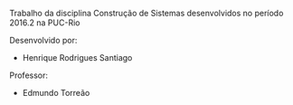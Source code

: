 Trabalho da disciplina Construção de Sistemas desenvolvidos no período 2016.2 na PUC-Rio

Desenvolvido por:

- Henrique Rodrigues Santiago

Professor:

- Edmundo Torreão
